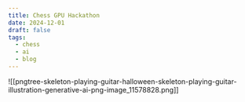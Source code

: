 ```yaml
---
title: Chess GPU Hackathon
date: 2024-12-01
draft: false
tags:
  - chess
  - ai
  - blog
---
```


![[pngtree-skeleton-playing-guitar-halloween-skeleton-playing-guitar-illustration-generative-ai-png-image_11578828.png]]